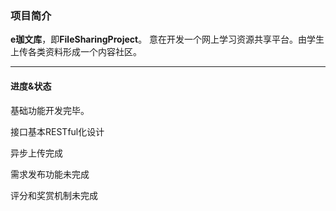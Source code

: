 ### 项目简介
**e珈文库**，即**FileSharingProject**。
意在开发一个网上学习资源共享平台。由学生上传各类资料形成一个内容社区。

---
#### 进度&状态
基础功能开发完毕。

接口基本RESTful化设计

异步上传完成

需求发布功能未完成

评分和奖赏机制未完成
